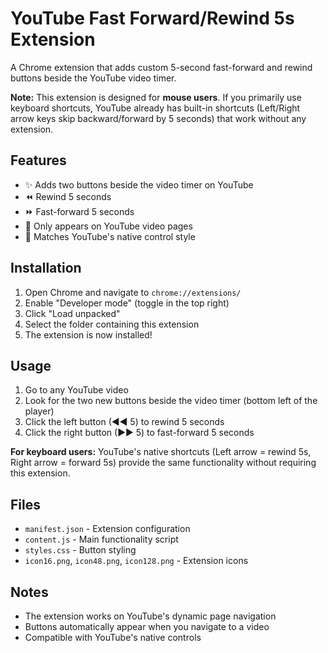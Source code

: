 # YouTube Fast Forward/Rewind 5s Extension

A Chrome extension that adds custom 5-second fast-forward and rewind buttons beside the YouTube video timer.

**Note:** This extension is designed for **mouse users**. If you primarily use keyboard shortcuts, YouTube already has built-in shortcuts (Left/Right arrow keys skip backward/forward by 5 seconds) that work without any extension.

## Features

- ✨ Adds two buttons beside the video timer on YouTube
- ⏪ Rewind 5 seconds
- ⏩ Fast-forward 5 seconds
- 🎯 Only appears on YouTube video pages
- 🎨 Matches YouTube's native control style

## Installation

1. Open Chrome and navigate to `chrome://extensions/`
2. Enable "Developer mode" (toggle in the top right)
3. Click "Load unpacked"
4. Select the folder containing this extension
5. The extension is now installed!

## Usage

1. Go to any YouTube video
2. Look for the two new buttons beside the video timer (bottom left of the player)
3. Click the left button (◄◄ 5) to rewind 5 seconds
4. Click the right button (►► 5) to fast-forward 5 seconds

**For keyboard users:** YouTube's native shortcuts (Left arrow = rewind 5s, Right arrow = forward 5s) provide the same functionality without requiring this extension.

## Files

- `manifest.json` - Extension configuration
- `content.js` - Main functionality script
- `styles.css` - Button styling
- `icon16.png`, `icon48.png`, `icon128.png` - Extension icons 

## Notes

- The extension works on YouTube's dynamic page navigation
- Buttons automatically appear when you navigate to a video
- Compatible with YouTube's native controls

